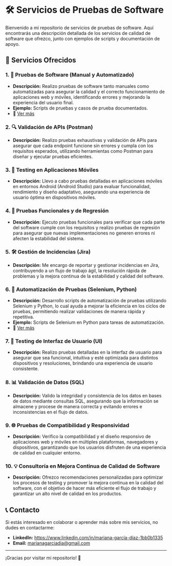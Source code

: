 # 🛠️ Servicios de Pruebas de Software

Bienvenido a mi repositorio de servicios de pruebas de software. Aquí encontrarás una descripción detallada de los servicios de calidad de software que ofrezco, junto con ejemplos de scripts y documentación de apoyo. 

## 🚀 Servicios Ofrecidos

### 1. 📝 Pruebas de Software (Manual y Automatizado)
   - **Descripción:** Realizo pruebas de software tanto manuales como automatizadas para asegurar la calidad y el correcto funcionamiento de aplicaciones web y móviles, identificando errores y mejorando la experiencia del usuario final.
   - **Ejemplo:** Scripts de pruebas y casos de prueba documentados.
   - 📂 [Ver más](./Pruebas-Manual-Automatizado)

### 2. 🔍 Validación de APIs (Postman)
   - **Descripción:** Realizo pruebas exhaustivas y validación de APIs para asegurar que cada endpoint funcione sin errores y cumpla con los requisitos esperados, utilizando herramientas como Postman para diseñar y ejecutar pruebas eficientes.


### 3. 📱 Testing en Aplicaciones Móviles
   - **Descripción:** Llevo a cabo pruebas detalladas en aplicaciones móviles en entornos Android (Android Studio) para evaluar funcionalidad, rendimiento y diseño adaptativo, asegurando una experiencia de usuario óptima en dispositivos móviles.

### 4. 🔄 Pruebas Funcionales y de Regresión
   - **Descripción:** Ejecuto pruebas funcionales para verificar que cada parte del software cumple con los requisitos y realizo pruebas de regresión para asegurar que nuevas implementaciones no generen errores ni afecten la estabilidad del sistema.
  

### 5. 🛠️ Gestión de Incidencias (Jira)
   - **Descripción:** Me encargo de reportar y gestionar incidencias en Jira, contribuyendo a un flujo de trabajo ágil, la resolución rápida de problemas y la mejora continua de la estabilidad y calidad del software.
   

### 6. 🤖 Automatización de Pruebas (Selenium, Python)
   - **Descripción:** Desarrollo scripts de automatización de pruebas utilizando Selenium y Python, lo cual ayuda a mejorar la eficiencia en los ciclos de pruebas, permitiendo realizar validaciones de manera rápida y repetitiva.
   - **Ejemplo:** Scripts de Selenium en Python para tareas de automatización.
   - 📂 [Ver más](./Automatizacion-Selenium-Python)

### 7. 🎨 Testing de Interfaz de Usuario (UI)
   - **Descripción:** Realizo pruebas detalladas en la interfaz de usuario para asegurar que sea funcional, intuitiva y esté optimizada para distintos dispositivos y resoluciones, brindando una experiencia de usuario consistente.
   

### 8. 📊 Validación de Datos (SQL)
   - **Descripción:** Valido la integridad y consistencia de los datos en bases de datos mediante consultas SQL, asegurando que la información se almacene y procese de manera correcta y evitando errores e inconsistencias en el flujo de datos.
  

### 9. 🌐 Pruebas de Compatibilidad y Responsividad
   - **Descripción:** Verifico la compatibilidad y el diseño responsivo de aplicaciones web y móviles en múltiples plataformas, navegadores y dispositivos, garantizando que los usuarios disfruten de una experiencia de calidad en cualquier entorno.
   

### 10. 💡 Consultoría en Mejora Continua de Calidad de Software
   - **Descripción:** Ofrezco recomendaciones personalizadas para optimizar los procesos de testing y promover la mejora continua en la calidad del software, con el objetivo de hacer más eficiente el flujo de trabajo y garantizar un alto nivel de calidad en los productos.
   

## 📞 Contacto

Si estás interesado en colaborar o aprender más sobre mis servicios, no dudes en contactarme:

- **LinkedIn:** https://www.linkedin.com/in/mariana-garcía-díaz-1bb0b1335
- **Email:** marianagarciadia@gmail.com

---

¡Gracias por visitar mi repositorio! 🚀

